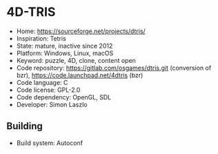 # 4D-TRIS

- Home: https://sourceforge.net/projects/dtris/
- Inspiration: Tetris
- State: mature, inactive since 2012
- Platform: Windows, Linux, macOS
- Keyword: puzzle, 4D, clone, content open
- Code repository: https://gitlab.com/osgames/dtris.git (conversion of bzr), https://code.launchpad.net/4dtris (bzr)
- Code language: C
- Code license: GPL-2.0
- Code dependency: OpenGL, SDL
- Developer: Simon Laszlo

## Building

- Build system: Autoconf
